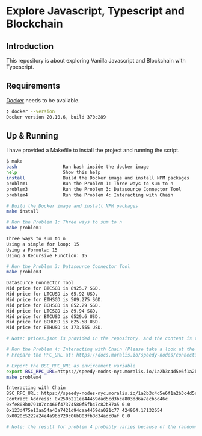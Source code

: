 # Explore Javascript, Typescript and Blockchain

## Introduction

This repository is about exploring Vanilla Javascript and Blockchain with Typescript.

## Requirements

[Docker](https://www.digitalocean.com/community/tutorials/how-to-install-and-use-docker-on-ubuntu-20-04) needs to be available.

```bash
❯ docker --version
Docker version 20.10.6, build 370c289
```

## Up & Running

I have provided a Makefile to install the project and running the script.

```bash
$ make
bash                 Run bash inside the docker image
help                 Show this help
install              Build the Docker image and install NPM packages
problem1             Run the Problem 1: Three ways to sum to n
problem3             Run the Problem 3: Datasource Connector Tool
problem4             Run the Problem 4: Interacting with Chain

# Build the Docker image and install NPM packages
make install

# Run the Problem 1: Three ways to sum to n
make problem1

Three ways to sum to n
Using a simple for loop: 15
Using a Formula: 15
Using a Recursive Function: 15

# Run the Problem 3: Datasource Connector Tool
make problem3

Datasource Connector Tool
Mid price for BTCSGD is 8925.7 SGD.
Mid price for LTCUSD is 65.92 USD.
Mid price for ETHSGD is 509.275 SGD.
Mid price for BCHSGD is 852.29 SGD.
Mid price for LTCSGD is 89.94 SGD.
Mid price for BTCUSD is 6529.6 USD.
Mid price for BCHUSD is 625.58 USD.
Mid price for ETHUSD is 373.555 USD.

# Note: prices.json is provided in the repository. And the content is the same as https://static.ngnrs.io/test/prices

# Run the Problem 4: Interacting with Chain (Please take a look at the Note below)
# Prepare the RPC_URL at: https://docs.moralis.io/speedy-nodes/connecting-to-rpc-nodes/connect-to-bsc-node

# Export the BSC_RPC_URL as environment variable
export BSC_RPC_URL=https://speedy-nodes-nyc.moralis.io/1a2b3c4d5e6f1a2b3c4d5e6f/bsc/mainnet
make problem4

Interacting with Chain
BSC_RPC_URL: https://speedy-nodes-nyc.moralis.io/1a2b3c4d5e6f1a2b3c4d5e6f/bsc/mainnet
Contract Address: 0x250b211ee44459dad5cd3bca803dd6a7ecb5d46c
0xfe808b079187cc460f47374580f5fb47c82b87a5 0.0
0x123d475e13aa54a43a7421d94caa4459da021c77 424964.17132654
0x0020c5222a24e4a96b720c06b803fb8d34adc0af 0.0

# Note: the result for problem 4 probably varies because of the randomness of the blockchain.
```
